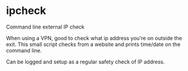 # ipcheck
Command line external IP check

When using a VPN, good to check what ip address you're on outside the exit. This small script checks from a website
and prints time/date on the command line.

Can be logged and setup as a regular safety check of IP address.
